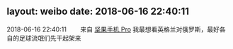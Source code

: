 layout: weibo
date: 2018-06-16 22:40:11
---
<meta name="referrer" content="no-referrer" />

2018-06-16 22:40:11  &nbsp;&nbsp;&nbsp;&nbsp;&nbsp;&nbsp; 来自 <a href="http://app.weibo.com/t/feed/Z4AgP" rel="nofollow">坚果手机 Pro</a>
我最想看英格兰对俄罗斯，最好各自的足球流氓们先干起架来 ​​​
